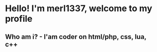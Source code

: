 <html>
  <head>
  </head>
  <body>
    <h1>Hello! I'm merl1337, welcome to my profile</h1>
    <h2>Who am i? - I'am coder on html/php, css, lua, c++</h2>
  </body>
  </html>
  
